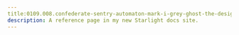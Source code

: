 ```yaml
---
title:0109.008.confederate-sentry-automaton-mark-i-grey-ghost-the-designated-name-of-the-primal-mama-automaton-
description: A reference page in my new Starlight docs site.
---
```

